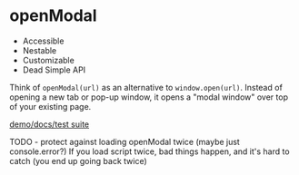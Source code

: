 # openModal

- Accessible
- Nestable
- Customizable
- Dead Simple API

Think of `openModal(url)` as an alternative to `window.open(url)`. Instead of opening a new tab or pop-up window, it opens a "modal window" over top of your existing page. 

[demo/docs/test suite](http://openmodal.surge.sh/demo/)


TODO - protect against loading openModal twice (maybe just console.error?)
If you load script twice, bad things happen, and it's hard to catch (you end up going back twice)